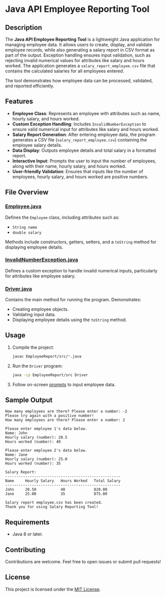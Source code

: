 # Java API Employee Reporting Tool  

## Description  
The **Java API Employee Reporting Tool** is a lightweight Java application for managing employee data. It allows users to create, display, and validate employee records, while also generating a salary report in CSV format as part of the output. Exception handling ensures input validation, such as rejecting invalid numerical values for attributes like salary and hours worked. The application generates a `salary_report_employee.csv` file that contains the calculated salaries for all employees entered.

The tool demonstrates how employee data can be processed, validated, and reported efficiently.
 

## Features  
- **Employee Class**: Represents an employee with attributes such as name, hourly salary, and hours worked.  
- **Custom Exception Handling**: Includes `InvalidNumberException` to ensure valid numerical input for attributes like salary and hours worked.  
- **Salary Report Generation**: After entering employee data, the program generates a CSV file (`salary_report_employee.csv`) containing the employee salary details.  
- **Data Display**: Outputs employee details and total salary in a formatted report.  
- **Interactive Input**: Prompts the user to input the number of employees, along with their name, hourly salary, and hours worked.  
- **User-friendly Validation**: Ensures that inputs like the number of employees, hourly salary, and hours worked are positive numbers.  
 
## File Overview  
### [Employee.java](https://github.com/nabilshadman/java-api-employee-reporting-tool/blob/main/EmployeeReport/src/Employee.java)  
Defines the `Employee` class, including attributes such as:  
- `String name`  
- `double salary`  

Methods include constructors, getters, setters, and a `toString` method for displaying employee details.  

### [InvalidNumberException.java](https://github.com/nabilshadman/java-api-employee-reporting-tool/blob/main/EmployeeReport/src/InvalidNumberException.java)  
Defines a custom exception to handle invalid numerical inputs, particularly for attributes like employee salary.  

### [Driver.java](https://github.com/nabilshadman/java-api-employee-reporting-tool/blob/main/EmployeeReport/src/Driver.java)  
Contains the main method for running the program. Demonstrates:  
- Creating employee objects.  
- Validating input data.  
- Displaying employee details using the `toString` method.  

## Usage  
1. Compile the project:  
   ```bash
   javac EmployeeReport/src/*.java
   ```  

2. Run the `Driver` program:  
   ```bash
   java -cp EmployeeReport/src Driver
   ```  

3. Follow on-screen [prompts](https://github.com/nabilshadman/java-api-employee-reporting-tool/tree/main/demo) to input employee data.  

## Sample Output  
```
How many employees are there? Please enter a number: -2  
Please try again with a positive number!  
How many employees are there? Please enter a number: 2  

Please enter employee 1's data below.  
Name: John  
Hourly salary (number): 20.5  
Hours worked (number): 40  

Please enter employee 2's data below.  
Name: Jane  
Hourly salary (number): 25.0  
Hours worked (number): 35  

Salary Report:
----------------------------------------------------
Name     Hourly Salary   Hours Worked   Total Salary
----------------------------------------------------
John     20.50           40             820.00
Jane     25.00           35             875.00

Salary report employee.csv has been created.  
Thank you for using Salary Reporting Tool!
```

## Requirements  
- Java 8 or later.  

## Contributing  
Contributions are welcome. Feel free to open issues or submit pull requests!  

## License  
This project is licensed under the [MIT License](https://github.com/nabilshadman/java-api-employee-reporting-tool/blob/main/LICENSE.txt).
